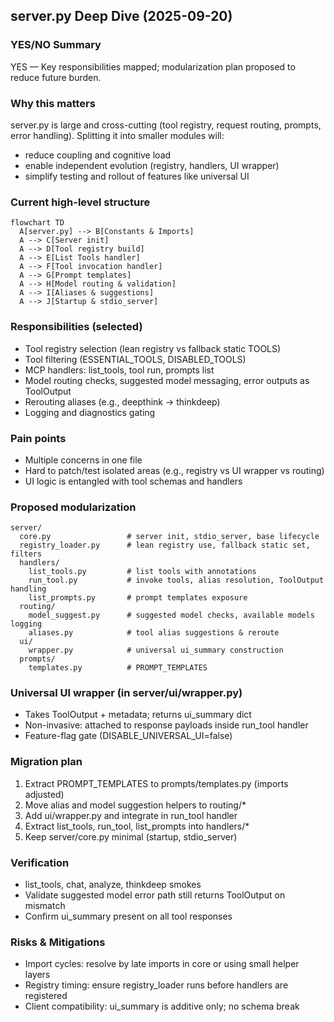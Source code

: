 ## server.py Deep Dive (2025-09-20)

### YES/NO Summary
YES — Key responsibilities mapped; modularization plan proposed to reduce future burden.

### Why this matters
server.py is large and cross-cutting (tool registry, request routing, prompts, error handling). Splitting it into smaller modules will:
- reduce coupling and cognitive load
- enable independent evolution (registry, handlers, UI wrapper)
- simplify testing and rollout of features like universal UI

### Current high-level structure
```mermaid
flowchart TD
  A[server.py] --> B[Constants & Imports]
  A --> C[Server init]
  A --> D[Tool registry build]
  A --> E[List Tools handler]
  A --> F[Tool invocation handler]
  A --> G[Prompt templates]
  A --> H[Model routing & validation]
  A --> I[Aliases & suggestions]
  A --> J[Startup & stdio_server]
```

### Responsibilities (selected)
- Tool registry selection (lean registry vs fallback static TOOLS)
- Tool filtering (ESSENTIAL_TOOLS, DISABLED_TOOLS)
- MCP handlers: list_tools, tool run, prompts list
- Model routing checks, suggested model messaging, error outputs as ToolOutput
- Rerouting aliases (e.g., deepthink → thinkdeep)
- Logging and diagnostics gating

### Pain points
- Multiple concerns in one file
- Hard to patch/test isolated areas (e.g., registry vs UI wrapper vs routing)
- UI logic is entangled with tool schemas and handlers

### Proposed modularization
```
server/
  core.py                 # server init, stdio_server, base lifecycle
  registry_loader.py      # lean registry use, fallback static set, filters
  handlers/
    list_tools.py         # list tools with annotations
    run_tool.py           # invoke tools, alias resolution, ToolOutput handling
    list_prompts.py       # prompt templates exposure
  routing/
    model_suggest.py      # suggested model checks, available models logging
    aliases.py            # tool alias suggestions & reroute
  ui/
    wrapper.py            # universal ui_summary construction
  prompts/
    templates.py          # PROMPT_TEMPLATES
```

### Universal UI wrapper (in server/ui/wrapper.py)
- Takes ToolOutput + metadata; returns ui_summary dict
- Non-invasive: attached to response payloads inside run_tool handler
- Feature-flag gate (DISABLE_UNIVERSAL_UI=false)

### Migration plan
1) Extract PROMPT_TEMPLATES to prompts/templates.py (imports adjusted)
2) Move alias and model suggestion helpers to routing/*
3) Add ui/wrapper.py and integrate in run_tool handler
4) Extract list_tools, run_tool, list_prompts into handlers/*
5) Keep server/core.py minimal (startup, stdio_server)

### Verification
- list_tools, chat, analyze, thinkdeep smokes
- Validate suggested model error path still returns ToolOutput on mismatch
- Confirm ui_summary present on all tool responses

### Risks & Mitigations
- Import cycles: resolve by late imports in core or using small helper layers
- Registry timing: ensure registry_loader runs before handlers are registered
- Client compatibility: ui_summary is additive only; no schema break

